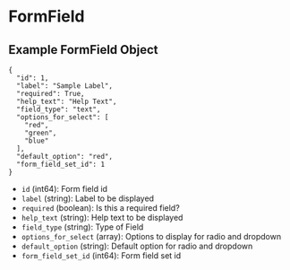 # FormField

## Example FormField Object

```
{
  "id": 1,
  "label": "Sample Label",
  "required": True,
  "help_text": "Help Text",
  "field_type": "text",
  "options_for_select": [
    "red",
    "green",
    "blue"
  ],
  "default_option": "red",
  "form_field_set_id": 1
}
```

* `id` (int64): Form field id
* `label` (string): Label to be displayed
* `required` (boolean): Is this a required field?
* `help_text` (string): Help text to be displayed
* `field_type` (string): Type of Field
* `options_for_select` (array): Options to display for radio and dropdown
* `default_option` (string): Default option for radio and dropdown
* `form_field_set_id` (int64): Form field set id
